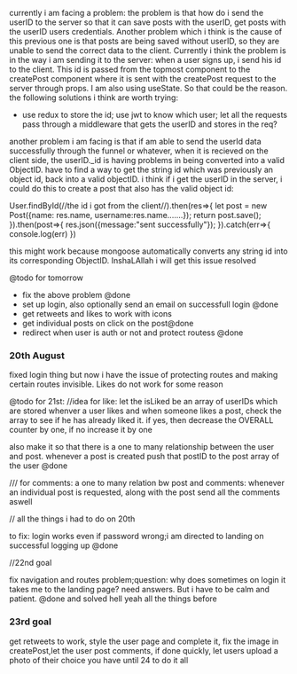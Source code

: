 currently i am facing a problem: the problem is that how do i send the userID to the server so that it can save posts with the userID, get posts with the userID users credentials. Another problem which i think is the cause of this previous one is that posts are being saved without userID, so they are unable to send the correct data to the client. Currently i think the problem is in the way i am sending it to the server: when a user signs up, i send his id to the client. This id is passed from the topmost component to the createPost component where it is sent with the createPost request to the server through props. I am also using useState. So that could be the reason. the following solutions i think are worth trying: 

* use redux to store the id; use jwt to know which user; let all the requests pass through a middleware that gets the userID and stores in the req?



another problem i am facing is that if am able to send the userId data successfully through the funnel or whatever, when it is recieved on the client side, the userID._id is having problems in being converted into a valid ObjectID. have to find a way to get the string id which was previously an object id, back into a valid objectID. i think if i get the userID in the server, i could do this to create a post that also has the valid object id:

User.findById(//the id i got from the client//).then(res=>{
    let post = new Post({name: res.name, username:res.name.......});
    return post.save();
}).then(post=>{
    res.json({message:"sent successfully"});
}).catch(err=>{
    console.log(err)
})

this might work because mongoose automatically converts any string id into its corresponding ObjectID. InshaLAllah i will get this issue resolved



@todo for tomorrow

- fix the above problem @done
- set up login, also optionally send an email on successfull login @done
- get retweets and likes to work with icons
- get individual posts on click on the post@done
- redirect when user is auth or not and protect routess @done


### 20th August
fixed login thing but now i have the issue of protecting routes and making certain routes invisible. Likes do not work for some reason 

@todo for 21st:
//idea for like: let the isLiked be an array of userIDs which are stored whenver a user likes and when someone likes a post, check the array to see if he has already liked it. if yes, then decrease the OVERALL counter by one, if no increase it by one

also make it so that there is a one to many relationship between the user and post. whenever a post is created push that postID to the post array of the user @done


/// for comments: a one to many relation bw post and comments: whenever an individual post is requested, along with the post send all the comments aswell

// all the things i had to do on 20th



to fix: login works even if password wrong;i am directed to landing on successful logging up @done




//22nd goal

fix navigation and routes problem;question: why does sometimes on login it takes me to the landing page? need answers. But i have to be calm and patient. @done and solved hell yeah
all the things before


### 23rd goal

get retweets to work, style the user page and complete it, fix the image in createPost,let the user post comments, if done quickly, let users upload a photo of their choice
you have until 24 to do it all